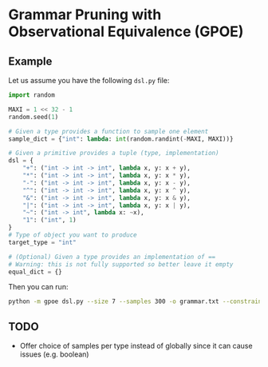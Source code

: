 # Grammar Pruning with Observational Equivalence (GPOE)

## Example

Let us assume you have the following ``dsl.py`` file:

```python
import random

MAXI = 1 << 32 - 1
random.seed(1)

# Given a type provides a function to sample one element
sample_dict = {"int": lambda: int(random.randint(-MAXI, MAXI))}

# Given a primitive provides a tuple (type, implementation)
dsl = {
    "+": ("int -> int -> int", lambda x, y: x + y),
    "*": ("int -> int -> int", lambda x, y: x * y),
    "-": ("int -> int -> int", lambda x, y: x - y),
    "^": ("int -> int -> int", lambda x, y: x ^ y),
    "&": ("int -> int -> int", lambda x, y: x & y),
    "|": ("int -> int -> int", lambda x, y: x | y),
    "~": ("int -> int", lambda x: ~x),
    "1": ("int", 1)
}
# Type of object you want to produce
target_type = "int"

# (Optional) Given a type provides an implementation of ==
# Warning: this is not fully supported so better leave it empty
equal_dict = {}
```

Then you can run:

```sh
python -m gpoe dsl.py --size 7 --samples 300 -o grammar.txt --constraints constraints.csv
```

## TODO

- Offer choice of samples per type instead of globally since it can cause issues (e.g. boolean)
